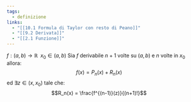 ```yaml
---
tags:
  - definizione
links:
  - "[[10.1 Formula di Taylor con resto di Peano]]"
  - "[[9.2 Derivata]]"
  - "[[2.1 Funzione]]"
---
```

$f: (a,b)\to\mathbb{R}\;\;x_0\in(a,b)$
Sia $f$ derivabile $n+1$ volte su $(a,b)$ e $n$ volte in $x_0$ allora: $$f(x) = P_n(x) + R_n(x)$$
ed $\exists z \in (x,x_0)$ tale che: $$R_n(x) = \frac{f^{(n-1)}(z)}{(n+1)!}$$